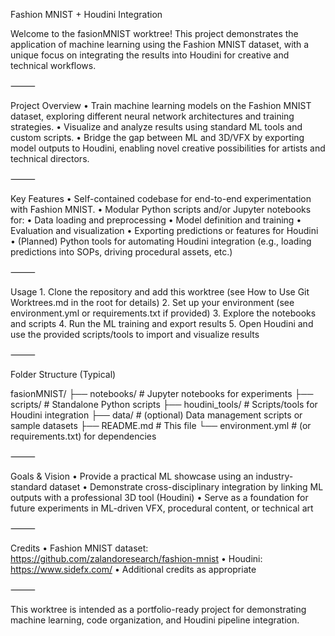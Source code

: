 Fashion MNIST + Houdini Integration

Welcome to the fasionMNIST worktree! This project demonstrates the application of machine learning using the Fashion MNIST dataset, with a unique focus on integrating the results into Houdini for creative and technical workflows.

⸻

Project Overview
	•	Train machine learning models on the Fashion MNIST dataset, exploring different neural network architectures and training strategies.
	•	Visualize and analyze results using standard ML tools and custom scripts.
	•	Bridge the gap between ML and 3D/VFX by exporting model outputs to Houdini, enabling novel creative possibilities for artists and technical directors.

⸻

Key Features
	•	Self-contained codebase for end-to-end experimentation with Fashion MNIST.
	•	Modular Python scripts and/or Jupyter notebooks for:
	•	Data loading and preprocessing
	•	Model definition and training
	•	Evaluation and visualization
	•	Exporting predictions or features for Houdini
	•	(Planned) Python tools for automating Houdini integration (e.g., loading predictions into SOPs, driving procedural assets, etc.)

⸻

Usage
	1.	Clone the repository and add this worktree (see How to Use Git Worktrees.md in the root for details)
	2.	Set up your environment (see environment.yml or requirements.txt if provided)
	3.	Explore the notebooks and scripts
	4.	Run the ML training and export results
	5.	Open Houdini and use the provided scripts/tools to import and visualize results

⸻

Folder Structure (Typical)

fasionMNIST/
├── notebooks/            # Jupyter notebooks for experiments
├── scripts/              # Standalone Python scripts
├── houdini_tools/        # Scripts/tools for Houdini integration
├── data/                 # (optional) Data management scripts or sample datasets
├── README.md             # This file
└── environment.yml       # (or requirements.txt) for dependencies


⸻

Goals & Vision
	•	Provide a practical ML showcase using an industry-standard dataset
	•	Demonstrate cross-disciplinary integration by linking ML outputs with a professional 3D tool (Houdini)
	•	Serve as a foundation for future experiments in ML-driven VFX, procedural content, or technical art

⸻

Credits
	•	Fashion MNIST dataset: https://github.com/zalandoresearch/fashion-mnist
	•	Houdini: https://www.sidefx.com/
	•	Additional credits as appropriate

⸻

This worktree is intended as a portfolio-ready project for demonstrating machine learning, code organization, and Houdini pipeline integration.
